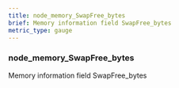 ```yaml
---
title: node_memory_SwapFree_bytes
brief: Memory information field SwapFree_bytes
metric_type: gauge
---
```

### node_memory_SwapFree_bytes

Memory information field SwapFree_bytes